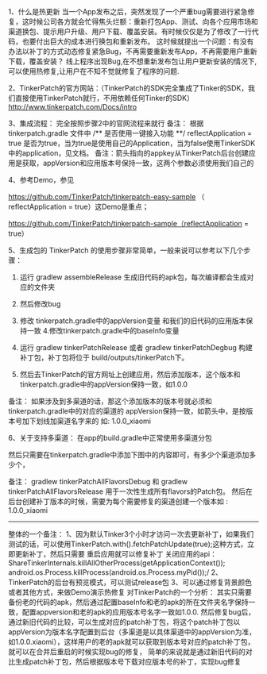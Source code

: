 1、什么是热更新
    当一个App发布之后，突然发现了一个严重bug需要进行紧急修复，这时候公司各方就会忙得焦头烂额：重新打包App、测试、向各个应用市场和渠道换包、提示用户升级、用户下载、覆盖安装。有时候仅仅是为了修改了一行代码，也要付出巨大的成本进行换包和重新发布。
这时候就提出一个问题：有没有办法以补丁的方式动态修复紧急Bug，不再需要重新发布App，不再需要用户重新下载，覆盖安装？
线上程序出现Bug,在不想重新发布包让用户更新安装的情况下,可以使用热修复,让用户在不知不觉就修复了程序的问题.

2、TinkerPatch的官方网站：（TinkerPatch的SDK完全集成了Tinker的SDK，我们直接使用TinkerPatch就行，不用依赖任何Tinker的SDK）
http://www.tinkerpatch.com/Docs/intro

3、集成流程：
完全按照步骤2中的官网流程来就行
备注：
根据 tinkerpatch.gradle 文件中
 /** 是否使用一键接入功能  **/
    reflectApplication = true
是否为true，当为true是使用自己的Application，当为false使用TinkerSDK中的application，见文档。
  备注：箭头指向的appkey从TinkerPatch后台创建应用是获取，appVersion和应用版本号保持一致，这两个参数必须使用我们自己的

4、参考Demo，参见

https://github.com/TinkerPatch/tinkerpatch-easy-sample （ reflectApplication = true）这Demo是重点；

https://github.com/TinkerPatch/tinkerpatch-sample（reflectApplication = true）

5、生成包的
TinkerPatch 的使用步骤非常简单，一般来说可以参考以下几个步骤：
  1. 运行 gradlew assembleRelease 生成旧代码的apk包，每次编译都会生成对应的文件夹

  2. 然后修改bug
  3. 修改 tinkerpatch.gradle中的appVersion变量 和我们的旧代码的应用版本保持一致
  4.修改tinkerpatch.gradle中的baseInfo变量
  4. 运行  gradlew  tinkerPatchRelease 或者  gradlew  tinkerPatchDegbug 构建补丁包，补丁包将位于 build/outputs/tinkerPatch下。
  5. 然后去TinkerPatch的官方网址上创建应用，然后添加版本，这个版本和 tinkerpatch.gradle中的appVersion保持一致，如1.0.0

备注：
如果涉及到多渠道的话，那这个添加版本的版本号就必须和tinkerpatch.gradle中的对应的渠道的
appVersion保持一致，如箭头中，是按版本号加下划线加渠道名字来的
如:     1.0.0_xiaomi

6、关于支持多渠道：
在app的build.gradle中正常使用多渠道分包

然后只需要在tinkerpatch.gradle中添加下图中的内容即可，有多少个渠道添加多少个，

备注：
gradlew tinkerPatchAllFlavorsDebug 和 gradlew tinkerPatchAllFlavorsRelease 用于一次性生成所有flavors的Patch包。
然后在 后台创建补丁版本的时候，需要为每个需要修复的渠道创建一个版本如 : 1.0.0_xiaomi

-----------------------------------------------------------------------
整体的一个备注：
1、因为默认Tinker3个小时才访问一次去更新补丁，如果我们测试的话，可以使用TinkerPatch.with().fetchPatchUpdate(true);这种方式，立即更新补丁，然后只需要
重启应用就可以修复补丁
关闭应用的api：
ShareTinkerInternals.killAllOtherProcess(getApplicationContext());
android.os.Process.killProcess(android.os.Process.myPid());/
2、TinkerPatch的后台有预览模式，可以测试release包
3、可以通过修复背景颜色或者其他方式，来做Demo演示热修复
对TinkerPatch的一个分析：
其实只需要备份老的代码的apk，然后通过配置baseInfo和老的apk的所在文件夹名字保持一致，配置appversion和老的apk的应用版本号名字一致如1.0.0. 然后修复bug后，通过新旧代码的比较，可以生成对应的patch补丁包，将这个patch补丁包以appVersion为版本名字配置到后台（多渠道是以具体渠道中的appVersion为准，如1.0.0.xiaomi），这样用户的老的apk就可以获取到版本号对应的patch补丁包，就可以在合并后重启的时候实现bug的修复，
简单的来说就是通过新旧代码的对比生成patch补丁包，然后根据版本号下载对应版本号的补丁，实现bug修复

